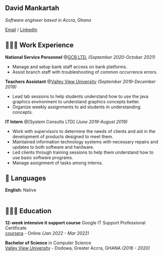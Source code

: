 ## **David Mankartah**
_Software engineer based in Accra, Ghana_ <br>

[Email](officialmankartah@gmail.com) / [LinkedIn](https://www.linkedin.com/in/david-mankartah-8835b3180/)

## 👩🏼‍💻 Work Experience

**National Service Personnel** @[GCB LTD.](https://www.gcbbank.com.gh/) _(September 2020-October 2021)_ <br>
-	Manage and setup bank staff access on bank platforms.
-	Assist branch staff with troubleshooting of common occurrence errors.


**Teachers Assistant** @[Valley View University](https://vvu.edu.gh/) _(September 2019-December 2019)_ <br>
-	Lead lab sessions to help students understand how to use the java graphics environment to understand graphics concepts better.
-	Organize weekly assignments to aid students in understanding concepts.


**IT Intern** @[System Consults LTD] _(June 2019-August 2019)_ <br>
-	Work with supervisors to determine the needs of clients and aid in the development of products designed to meet them.
-	Maintained information technology systems with necessary repairs and updates to both software and hardware.
-	Led clients through training sessions to help them understand how to use basic software programs.
-	Manage assignment of tasks among interns.


## 💬 Languages

**English**: Native <br>
<br>

## 👩🏼‍🎓 Education

**12-week intensive it support course** Google IT Support Professional Certificate<br>
[coursera](https://www.coursera.org/) - Online _(Jan 2022 - Mar 2022)_ <br>

**Bachelor of Science** in Computer Science<br>
[Valley View University](https://www.vvu.edu/) - Dodowa, Greater Accra, GHANA _(2016 - 2020)_

